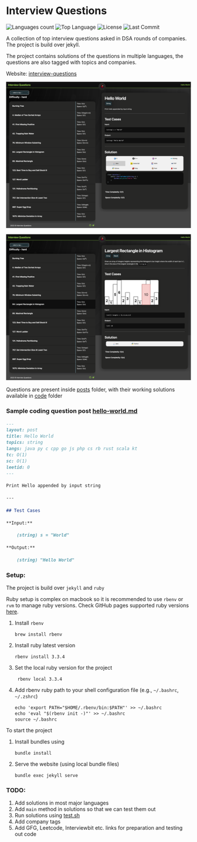 # Interview Questions

![Languages count](https://img.shields.io/github/languages/count/rajat19/interview-questions.svg?style=for-the-badge)
![Top Language](https://img.shields.io/github/languages/top/rajat19/interview-questions.svg?style=for-the-badge)
![License](https://img.shields.io/github/license/rajat19/interview-questions?style=for-the-badge)
![Last Commit](https://img.shields.io/github/last-commit/rajat19/interview-questions?style=for-the-badge)

A collection of top interview questions asked in DSA rounds of companies. The project is build over jekyll.

The project contains solutions of the questions in multiple languages, the questions are also tagged with topics and companies.

Website: [interview-questions](https://rajat19.github.io/interview-questions/)

![Screenshot](assets/img/global/ss.png)

![Screenshot](assets/img/global/ss2.png)

Questions are present inside [posts](/posts) folder, with their working solutions available in [code](_includes/code) folder

### Sample coding question post [hello-world.md](/hello-world.md)

```markdown
---
layout: post
title: Hello World
topics: string
langs: java py c cpp go js php cs rb rust scala kt
tc: O(1)
sc: O(1)
leetid: 0
---

Print Hello appended by input string

---

## Test Cases

**Input:** 
	
	(string) s = "World"

**Output:** 

	(string) "Hello World"
```

### Setup:
The project is build over `jekyll` and `ruby`

Ruby setup is complex on macbook so it is recommended to use `rbenv` or `rvm` to manage ruby versions.
Check GitHub pages supported ruby versions [here](https://pages.github.com/versions/).
1. Install `rbenv`
   ```shell
   brew install rbenv
   ```
2. Install ruby latest version
   ```shell
   rbenv install 3.3.4
   ```
3. Set the local ruby version for the project
   ```shell
    rbenv local 3.3.4
    ```
4. Add rbenv ruby path to your shell configuration file (e.g., `~/.bashrc`, `~/.zshrc`)
   ```shell
   echo 'export PATH="$HOME/.rbenv/bin:$PATH"' >> ~/.bashrc
   echo 'eval "$(rbenv init -)"' >> ~/.bashrc
   source ~/.bashrc
   ```

To start the project
1. Install bundles using
   ```shell
   bundle install
   ```
2. Serve the website (using local bundle files)
   ```shell 
   bundle exec jekyll serve
   ```

### TODO:
1. Add solutions in most major languages
2. Add `main` method in solutions so that we can test them out
3. Run solutions using [test.sh](/test.sh)
4. Add company tags
5. Add GFG, Leetcode, Interviewbit etc. links for preparation and testing out code